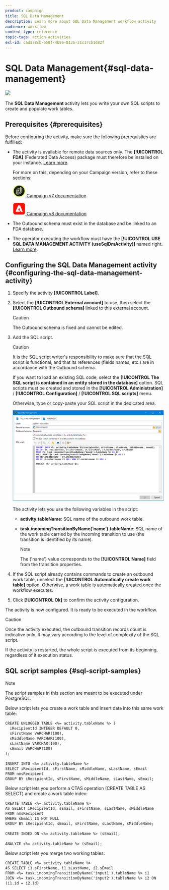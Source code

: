 ```yaml
---
product: campaign
title: SQL Data Management
description: Learn more about SQL Data Management workflow activity
audience: workflow
content-type: reference
topic-tags: action-activities
exl-id: cada78cb-658f-4b9e-8136-31c17cb1d82f
---
```

# SQL Data Management{#sql-data-management}

![](assets/do-not-localize/common.svg)

The **SQL Data Management** activity lets you write your own SQL scripts to create and populate work tables.

## Prerequisites {#prerequisites}

Before configuring the activity, make sure the following prerequisites are fulfilled:

* The activity is available for remote data sources only. The **[!UICONTROL FDA]** (Federated Data Access) package must therefore be installed on your instance. [Learn more](../../../v7/installation/using/about-fda.md).

     For more on this, depending on your Campaign version, refer to these sections:
   
    ![](assets/do-not-localize/v7.jpeg)[  Campaign v7 documentation](../../../v7/installation/using/about-fda.md)

    ![](assets/do-not-localize/v8.png)[  Campaign v8 documentation](https://experienceleague.adobe.com/docs/campaign/campaign-v8/connect/fda.html)

* The Outbound schema must exist in the database and be linked to an FDA database.
* The operator executing the workflow must have the **[!UICONTROL USE SQL DATA MANAGEMENT ACTIVITY (useSqlDmActivity)]** named right. [Learn more](../../../common/access/using/access-management-named-rights.md).

## Configuring the SQL Data Management activity {#configuring-the-sql-data-management-activity}

1. Specify the activity **[!UICONTROL Label]**.
1. Select the **[!UICONTROL External account]** to use, then select the **[!UICONTROL Outbound schema]** linked to this external account.

   >[!CAUTION]
   >
   >The Outbound schema is fixed and cannot be edited.

1. Add the SQL script.

   >[!CAUTION]
   >
   >It is the SQL script writer's responsibility to make sure that the SQL script is functional, and that its references (fields names, etc.) are in accordance with the Outbound schema.

   If you want to load an existing SQL code, select the **[!UICONTROL The SQL script is contained in an entity stored in the database]** option. SQL scripts must be created and stored in the **[!UICONTROL Administration]** / **[!UICONTROL Configuration]** / **[!UICONTROL SQL scripts]** menu.

   Otherwise, type or copy-paste your SQL script in the dedicated area.

   ![](assets/sql_datamanagement.png)

   The activity lets you use the following variables in the script:

    * **activity.tableName**: SQL name of the outbound work table.
    * **task.incomingTransitionByName(‘name’).tableName**: SQL name of the work table carried by the incoming transition to use (the transition is identified by its name).

      >[!NOTE]
      >
      >The ('name') value corresponds to the **[!UICONTROL Name]** field from the transition properties.

1. If the SQL script already contains commands to create an outbound work table, unselect the **[!UICONTROL Automatically create work table]** option. Otherwise, a work table is automatically created once the workflow executes.
1. Click **[!UICONTROL Ok]** to confirm the activity configuration.

The activity is now configured. It is ready to be executed in the workflow.

>[!CAUTION]
>
>Once the activity executed, the outbound transition records count is indicative only. It may vary according to the level of complexity of the SQL script. 
>  
>If the activity is restarted, the whole script is executed from its beginning, regardless of it execution status.

## SQL script samples {#sql-script-samples}

>[!NOTE]
>
>The script samples in this section are meant to be executed under PostgreSQL.

Below script lets you create a work table and insert data into this same work table:

```
CREATE UNLOGGED TABLE <%= activity.tableName %> (
  iRecipientId INTEGER DEFAULT 0,
  sFirstName VARCHAR(100),
  sMiddleName VARCHAR(100),
  sLastName VARCHAR(100),
  sEmail VARCHAR(100)
);

INSERT INTO <%= activity.tableName %>
SELECT iRecipientId, sFirstName, sMiddleName, sLastName, sEmail
FROM nmsRecipient
GROUP BY iRecipientId, sFirstName, sMiddleName, sLastName, sEmail;
```

Below script lets you perform a CTAS operation (CREATE TABLE AS SELECT) and create a work table index:

```
CREATE TABLE <%= activity.tableName %>
AS SELECT iRecipientId, sEmail, sFirstName, sLastName, sMiddleName
FROM nmsRecipient
WHERE sEmail IS NOT NULL
GROUP BY iRecipientId, sEmail, sFirstName, sLastName, sMiddleName;

CREATE INDEX ON <%= activity.tableName %> (sEmail);

ANALYZE <%= activity.tableName %> (sEmail);
```

Below script lets you merge two working tables:

```
CREATE TABLE <%= activity.tableName %>
AS SELECT i1.sFirstName, i1.sLastName, i2.sEmail
FROM <%= task.incomingTransitionByName('input1').tableName %> i1
JOIN <%= task.incomingTransitionByName('input2').tableName %> i2 ON (i1.id = i2.id)
```
